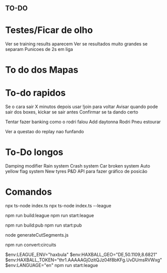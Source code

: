## TO-DO

# Testes/Ficar de olho

Ver se training results aparecem
Ver se resultados muito grandes se separam
Punicoes de 2s em liga

# To do dos Mapas

# To-do rapidos

Se o cara sair X minutos depois usar !join para voltar
Avisar quando pode sair dos boxes, kickar se sair antes
Confirmar se ta dando certo

Tentar fazer banking como o rodri falou
Add daytonna Rodri
Pneu estourar

Ver a questao do replay nao funfando

# To-Do longos

Damping modifier
Rain system
Crash system
Car broken system
Auto yellow flag system
New tyres
P&D
API para fazer gráfico de posicão

# Comandos

npx ts-node index.ts
npx ts-node index.ts --league

npm run build:league
npm run start:league

npm run build:pub
npm run start:pub

node generateCutSegments.js

npm run convert:circuits

$env:LEAGUE_ENV="haxbula"
$env:HAXBALL_GEO="DE,50.1109,8.6821"
$env:HAXBALL_TOKEN="thr1.AAAAAGjOzitQJz04f8bKFg.UvDUmsRVWxg"
$env:LANGUAGE="en"
npm run start:league
